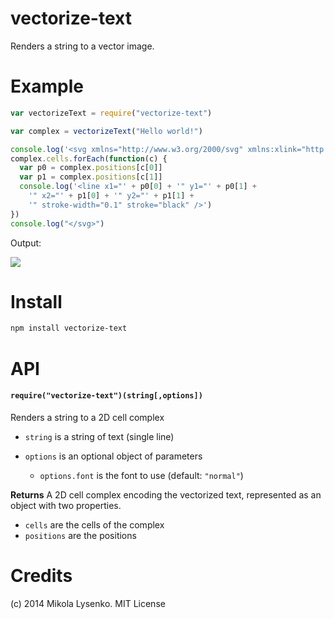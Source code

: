 vectorize-text
==============
Renders a string to a vector image.

# Example

```javascript
var vectorizeText = require("vectorize-text")

var complex = vectorizeText("Hello world!")

console.log('<svg xmlns="http://www.w3.org/2000/svg" xmlns:xlink="http://www.w3.org/1999/xlink"  width="338"  height="80" >')
complex.cells.forEach(function(c) {
  var p0 = complex.positions[c[0]]
  var p1 = complex.positions[c[1]]
  console.log('<line x1="' + p0[0] + '" y1="' + p0[1] + 
    '" x2="' + p1[0] + '" y2="' + p1[1] + 
    '" stroke-width="0.1" stroke="black" />')
})
console.log("</svg>")
```

Output:

<img src="https://mikolalysenko.github.io/vectorize-text/example/hello.svg">

# Install

```sh
npm install vectorize-text
```

# API

#### `require("vectorize-text")(string[,options])`
Renders a string to a 2D cell complex

* `string` is a string of text (single line)
* `options` is an optional object of parameters

    + `options.font` is the font to use (default: `"normal"`)

**Returns** A 2D cell complex encoding the vectorized text, represented as an object with two properties.

* `cells` are the cells of the complex
* `positions` are the positions

# Credits
(c) 2014 Mikola Lysenko. MIT License